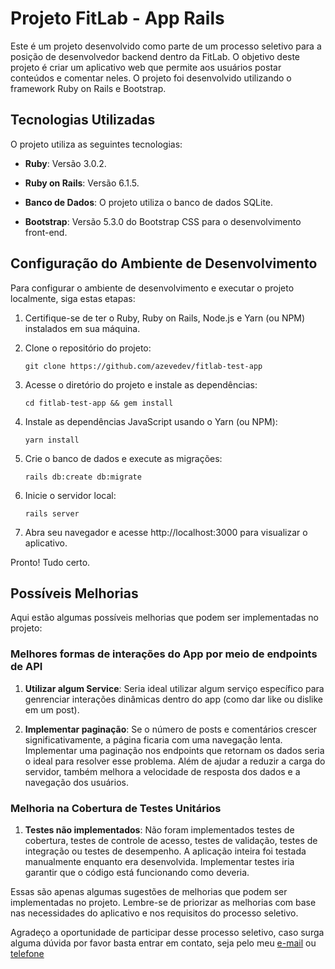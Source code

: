# Projeto FitLab - App Rails

Este é um projeto desenvolvido como parte de um processo seletivo para a posição de desenvolvedor backend dentro da FitLab. O objetivo deste projeto é criar um aplicativo web que permite aos usuários postar conteúdos e comentar neles. O projeto foi desenvolvido utilizando o framework Ruby on Rails e Bootstrap.

## Tecnologias Utilizadas

O projeto utiliza as seguintes tecnologias:

- **Ruby**: Versão 3.0.2.

- **Ruby on Rails**: Versão 6.1.5.

- **Banco de Dados**: O projeto utiliza o banco de dados SQLite.

- **Bootstrap**: Versão 5.3.0 do Bootstrap CSS para o desenvolvimento front-end.


## Configuração do Ambiente de Desenvolvimento

Para configurar o ambiente de desenvolvimento e executar o projeto localmente, siga estas etapas:

1. Certifique-se de ter o Ruby, Ruby on Rails, Node.js e Yarn (ou NPM) instalados em sua máquina. 

2. Clone o repositório do projeto:
   ```
   git clone https://github.com/azevedev/fitlab-test-app
   ```

3. Acesse o diretório do projeto e instale as dependências:
   ```
   cd fitlab-test-app && gem install
   ```

4. Instale as dependências JavaScript usando o Yarn (ou NPM):
   ```
   yarn install
   ```

5. Crie o banco de dados e execute as migrações:
   ```
   rails db:create db:migrate
   ```

6. Inicie o servidor local:
    ```
    rails server
    ```

7. Abra seu navegador e acesse http://localhost:3000 para visualizar o aplicativo.

Pronto! Tudo certo.


## Possíveis Melhorias

Aqui estão algumas possíveis melhorias que podem ser implementadas no projeto:

### Melhores formas de interações do App por meio de endpoints de API

1. **Utilizar algum Service**: Seria ideal utilizar algum serviço específico para genrenciar interações dinâmicas dentro do app (como dar like ou dislike em um post).

2. **Implementar paginação**: Se o número de posts e comentários crescer significativamente, a página ficaria com uma navegação lenta. Implementar uma paginação nos endpoints que retornam os dados seria o ideal para resolver esse problema. Além de ajudar a reduzir a carga do servidor, também melhora a velocidade de resposta dos dados e a navegação dos usuários.

### Melhoria na Cobertura de Testes Unitários

1. **Testes não implementados**: Não foram implementados testes de cobertura, testes de controle de acesso, testes de validação, testes de integração ou testes de desempenho. A aplicação inteira foi testada manualmente enquanto era desenvolvida. Implementar testes iria garantir que o código está funcionando como deveria.


Essas são apenas algumas sugestões de melhorias que podem ser implementadas no projeto. Lembre-se de priorizar as melhorias com base nas necessidades do aplicativo e nos requisitos do processo seletivo.

Agradeço a oportunidade de participar desse processo seletivo, caso surga alguma dúvida por favor basta entrar em contato, seja pelo meu [e-mail](azevedev@gmail.com) ou [telefone](91088699)
##

